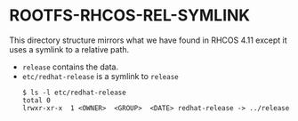 # ROOTFS-RHCOS-REL-SYMLINK

This directory structure mirrors what we have found in RHCOS 4.11
except it uses a symlink to a relative path.

* `release` contains the data.
* `etc/redhat-release` is a symlink to `release`
    ```shell
    $ ls -l etc/redhat-release
    total 0
    lrwxr-xr-x  1 <OWNER>  <GROUP>  <DATE> redhat-release -> ../release
    ```
